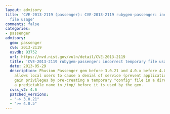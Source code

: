 ```yaml
---
layout: advisory
title: 'CVE-2013-2119 (passenger): CVE-2013-2119 rubygem-passenger: incorrect temporary
  file usage'
comments: false
categories:
- passenger
advisory:
  gem: passenger
  cve: 2013-2119
  osvdb: 93752
  url: https://nvd.nist.gov/vuln/detail/CVE-2013-2119
  title: 'CVE-2013-2119 rubygem-passenger: incorrect temporary file usage'
  date: 2013-05-29
  description: Phusion Passenger gem before 3.0.21 and 4.0.x before 4.0.5 for Ruby
    allows local users to cause a denial of service (prevent application start) or
    gain privileges by pre-creating a temporary "config" file in a directory with
    a predictable name in /tmp/ before it is used by the gem.
  cvss_v2: 4.6
  patched_versions:
  - "~> 3.0.21"
  - ">= 4.0.5"
---
```

